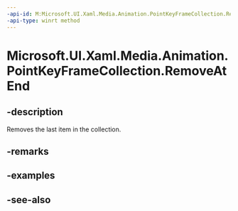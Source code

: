 ```yaml
---
-api-id: M:Microsoft.UI.Xaml.Media.Animation.PointKeyFrameCollection.RemoveAtEnd
-api-type: winrt method
---
```


<!-- Method syntax
public void RemoveAtEnd()
-->

# Microsoft.UI.Xaml.Media.Animation.PointKeyFrameCollection.RemoveAtEnd

## -description
Removes the last item in the collection.

## -remarks

## -examples

## -see-also
